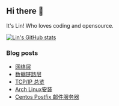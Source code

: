 ## Hi there 👋
It's Lin! Who loves coding and opensource.

[![Lin's GitHub stats](https://github-readme-stats.vercel.app/api?username=linhandev&theme=dark)](https://github.com/anuraghazra/github-readme-stats)


### Blog posts
<!-- BLOG-POST-LIST:START -->
- [网络层](https://linhandev.github.io/posts/network-layer/)
- [数据链路层](https://linhandev.github.io/posts/data-link/)
- [TCP/IP 总览](https://linhandev.github.io/posts/tcp-ip-overview/)
- [Arch Linux安装](https://linhandev.github.io/posts/Arch-install/)
- [Centos Postfix 邮件服务器](https://linhandev.github.io/posts/Personal-Mail/)
<!-- BLOG-POST-LIST:END -->


